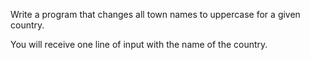 Write a program that changes all town names to uppercase for a given country. 

You will receive one line of input with the name of the country.

